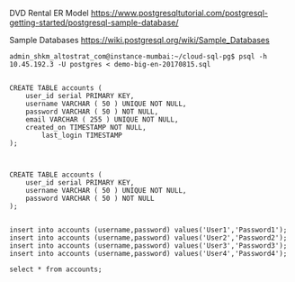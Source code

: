 
DVD Rental ER Model
https://www.postgresqltutorial.com/postgresql-getting-started/postgresql-sample-database/

Sample Databases
https://wiki.postgresql.org/wiki/Sample_Databases

```
admin_shkm_altostrat_com@instance-mumbai:~/cloud-sql-pg$ psql -h 10.45.192.3 -U postgres < demo-big-en-20170815.sql

```


```

CREATE TABLE accounts (
	user_id serial PRIMARY KEY,
	username VARCHAR ( 50 ) UNIQUE NOT NULL,
	password VARCHAR ( 50 ) NOT NULL,
	email VARCHAR ( 255 ) UNIQUE NOT NULL,
	created_on TIMESTAMP NOT NULL,
        last_login TIMESTAMP
);



CREATE TABLE accounts (
	user_id serial PRIMARY KEY,
	username VARCHAR ( 50 ) UNIQUE NOT NULL,
	password VARCHAR ( 50 ) NOT NULL
);


insert into accounts (username,password) values('User1','Password1');
insert into accounts (username,password) values('User2','Password2');
insert into accounts (username,password) values('User3','Password3');
insert into accounts (username,password) values('User4','Password4');

select * from accounts;

